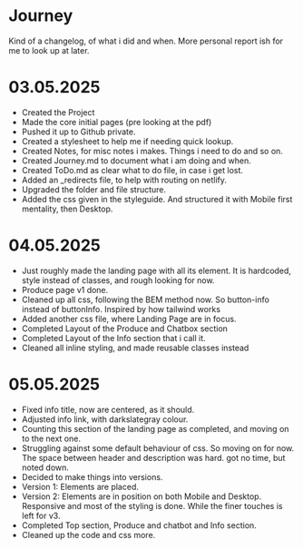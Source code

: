 # Journey

Kind of a changelog, of what i did and when.
More personal report ish for me to look up at later.

# 03.05.2025

- Created the Project
- Made the core initial pages (pre looking at the pdf)
- Pushed it up to Github private.
- Created a stylesheet to help me if needing quick lookup.
- Created Notes, for misc notes i makes. Things i need to do and so on.
- Created Journey.md to document what i am doing and when.
- Created ToDo.md as clear what to do file, in case i get lost.
- Added an \_redirects file, to help with routing on netlify.
- Upgraded the folder and file structure.
- Added the css given in the styleguide. And structured it with Mobile first mentality, then Desktop.

# 04.05.2025

- Just roughly made the landing page with all its element. It is hardcoded, style instead of classes, and rough looking for now.
- Produce page v1 done.
- Cleaned up all css, following the BEM method now. So button-info instead of buttonInfo. Inspired by how tailwind works
- Added another css file, where Landing Page are in focus.
- Completed Layout of the Produce and Chatbox section
- Completed Layout of the Info section that i call it.
- Cleaned all inline styling, and made reusable classes instead

# 05.05.2025

- Fixed info title, now are centered, as it should.
- Adjusted info link, with darkslategray colour.
- Counting this section of the landing page as completed, and moving on to the next one.
- Struggling against some default behaviour of css. So moving on for now. The space between header and description was hard. got no time, but noted down.
- Decided to make things into versions.
- Version 1: Elements are placed.
- Version 2: Elements are in position on both Mobile and Desktop. Responsive and most of the styling is done. While the finer touches is left for v3.
- Completed Top section, Produce and chatbot and Info section.
- Cleaned up the code and css more.
